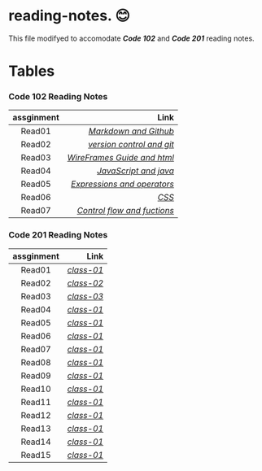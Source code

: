# reading-notes. :blush:


This file modifyed to accomodate ***Code 102*** and ***Code 201*** reading notes.  

  


# Tables
###  Code 102 Reading Notes

| assginment |  Link  |
|:-----------------: |-------------:|
|Read01| [*Markdown and Github*](https://ahmad-khaled-zaid.github.io/reading-notes./102/read01) |
|Read02| [*version control and git*](https://ahmad-khaled-zaid.github.io/reading-notes./102/read02) |
|Read03| [*WireFrames Guide and html*](https://ahmad-khaled-zaid.github.io/reading-notes./102/read03) |
|Read04| [*JavaScript and java*](https://ahmad-khaled-zaid.github.io/reading-notes./102/read04) |
|Read05| [*Expressions and operators*](https://ahmad-khaled-zaid.github.io/reading-notes./102/read05) |
|Read06| [*CSS*](https://ahmad-khaled-zaid.github.io/reading-notes./102/read06) |
|Read07| [*Control flow and fuctions*](https://ahmad-khaled-zaid.github.io/reading-notes./102/read07) |




###  Code 201 Reading Notes

| assginment |  Link  |
|:-----------------: |-------------:|
|Read01| [*class-01*](https://ahmad-khaled-zaid.github.io/reading-notes./201/class-01) |  
|Read02| [*class-02*](https://ahmad-khaled-zaid.github.io/reading-notes./201/class-02) |  
|Read03| [*class-03*](https://ahmad-khaled-zaid.github.io/reading-notes./201/class-03) |  
|Read04| [*class-01*]() |    
|Read05| [*class-01*]() |  
|Read06| [*class-01*]() |  
|Read07| [*class-01*]() |  
|Read08| [*class-01*]() |  
|Read09| [*class-01*]() |  
|Read10| [*class-01*]() |  
|Read11| [*class-01*]() |  
|Read12| [*class-01*]() |  
|Read13| [*class-01*]() |  
|Read14| [*class-01*]() |  
|Read15| [*class-01*]() |


